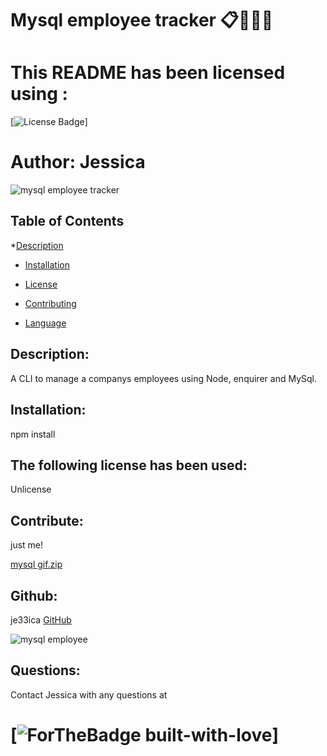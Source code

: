 # Mysql employee tracker :clipboard::file_folder::memo::office:
   # This README has been licensed using :
   [![License Badge](https://img.shields.io/static/v1?label=License&message=Unlicense&color=blue)]
    
# Author: Jessica
![mysql employee tracker](https://user-images.githubusercontent.com/67834752/106451080-f0e28a00-647d-11eb-9e62-688535fcd25f.gif)

 ## Table of Contents
   *[Description](#description)

   * [Installation](#instalation)

   * [License](#license)  

   * [Contributing](#contributing)

   * [Language](#language)
          

   ## Description:
   A CLI to manage a companys employees using Node, enquirer and MySql.

   ## Installation:
   npm install


   ## The following license has been used:
   Unlicense

   ## Contribute:
   just me!
   
   [mysql gif.zip](https://github.com/je33ica/SQL-employee-tracker/files/5903537/mysql.gif.zip)


   ## Github:
   je33ica 
   [GitHub](https://github.com/je33ica)

  ![mysql employee](https://user-images.githubusercontent.com/67834752/106449372-d0193500-647b-11eb-8d4e-9b53c9f24c92.gif)
    

   ## Questions:
   Contact Jessica with any questions at 

   # [![ForTheBadge built-with-love](https://ForTheBadge.com/images/badges/built-with-love.svg)]

   
        

